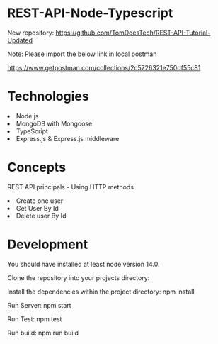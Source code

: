 # REST-API-Node-Typescript

New repository: https://github.com/TomDoesTech/REST-API-Tutorial-Updated

Note: Please import the below link in local postman

https://www.getpostman.com/collections/2c5726321e750df55c81

# Technologies
<li>Node.js</li>
<li>MongoDB with Mongoose</li>
<li>TypeScript</li>
<li>Express.js & Express.js middleware</li>

# Concepts

REST API principals - Using HTTP methods
<li>Create one user</li>
<li>Get User By Id</li>
<li>Delete user By Id</li>

# Development

You should have installed at least node version 14.0.

Clone the repository into your projects directory:


Install the dependencies within the project directory:
npm install

Run Server:
npm start

Run Test:
npm test

Run build:
npm run build



